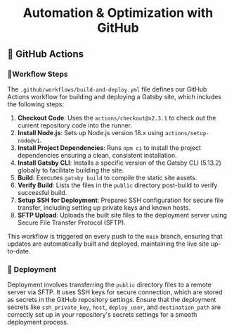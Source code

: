 
<h1 align="center">
  Automation & Optimization with GitHub
</h1>

## 🚀 GitHub Actions

### 🚦Workflow Steps

The `.github/workflows/build-and-deploy.yml` file defines our GitHub Actions workflow for building and deploying a Gatsby site, which includes the following steps:

1. **Checkout Code**: Uses the `actions/checkout@v2.3.1` to check out the current repository code into the runner.
2. **Install Node.js**: Sets up Node.js version 18.x using `actions/setup-node@v1`.
3. **Install Project Dependencies**: Runs `npm ci` to install the project dependencies ensuring a clean, consistent installation.
4. **Install Gatsby CLI**: Installs a specific version of the Gatsby CLI (5.13.2) globally to facilitate building the site.
5. **Build**: Executes `gatsby build` to compile the static site assets.
6. **Verify Build**: Lists the files in the `public` directory post-build to verify successful build.
7. **Setup SSH for Deployment**: Prepares SSH configuration for secure file transfer, including setting up private keys and known hosts.
8. **SFTP Upload**: Uploads the built site files to the deployment server using Secure File Transfer Protocol (SFTP).

This workflow is triggered on every push to the `main` branch, ensuring that updates are automatically built and deployed, maintaining the live site up-to-date.

### 🎯 Deployment

Deployment involves transferring the `public` directory files to a remote server via SFTP. It uses SSH keys for secure connection, which are stored as secrets in the GitHub repository settings. Ensure that the deployment secrets like `ssh_private_key`, `host`, `deploy_user`, and `destination_path` are correctly set up in your repository's secrets settings for a smooth deployment process.
